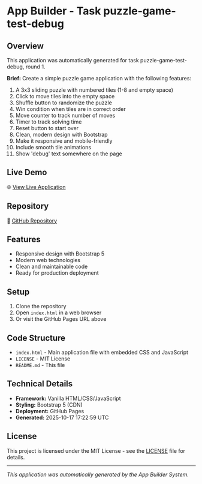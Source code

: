 # App Builder - Task puzzle-game-test-debug

## Overview
This application was automatically generated for task puzzle-game-test-debug, round 1.

**Brief:** Create a simple puzzle game application with the following features:

1. A 3x3 sliding puzzle with numbered tiles (1-8 and empty space)
2. Click to move tiles into the empty space
3. Shuffle button to randomize the puzzle
4. Win condition when tiles are in correct order
5. Move counter to track number of moves
6. Timer to track solving time
7. Reset button to start over
8. Clean, modern design with Bootstrap
9. Make it responsive and mobile-friendly
10. Include smooth tile animations
11. Show 'debug' text somewhere on the page

## Live Demo
🌐 [View Live Application](https://24f2000010.github.io/app-puzzle-game-test-debug/)

## Repository
📁 [GitHub Repository](https://github.com/24f2000010/app-puzzle-game-test-debug)

## Features
- Responsive design with Bootstrap 5
- Modern web technologies
- Clean and maintainable code
- Ready for production deployment

## Setup
1. Clone the repository
2. Open `index.html` in a web browser
3. Or visit the GitHub Pages URL above

## Code Structure
- `index.html` - Main application file with embedded CSS and JavaScript
- `LICENSE` - MIT License
- `README.md` - This file

## Technical Details
- **Framework:** Vanilla HTML/CSS/JavaScript
- **Styling:** Bootstrap 5 (CDN)
- **Deployment:** GitHub Pages
- **Generated:** 2025-10-17 17:22:59 UTC

## License
This project is licensed under the MIT License - see the [LICENSE](LICENSE) file for details.

---
*This application was automatically generated by the App Builder System.*

